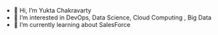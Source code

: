 - 👋 Hi, I’m Yukta Chakravarty
- 👀 I’m interested in DevOps, Data Science, Cloud Computing , Big Data
- 🌱 I’m currently learning about SalesForce



<!---
Yukta2000/Yukta2000 is a ✨ special ✨ repository because its `README.md` (this file) appears on your GitHub profile.
You can click the Preview link to take a look at your changes.
--->
